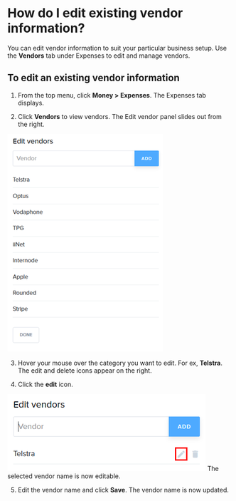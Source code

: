 # How do I edit existing vendor information?

You can edit vendor information to suit your particular business setup. 
Use the **Vendors** tab under Expenses to edit and manage vendors.

## To edit an existing vendor information

1. From the top menu, click **Money > Expenses**.
 The Expenses tab displays.

2. Click **Vendors** to view vendors. 
 The Edit vendor panel slides out from the right.
 
 ![](/assets/vendors.png)

3. Hover your mouse over the category you want to edit. For ex, **Telstra**. 
 The edit and delete icons appear on the right.
 
4. Click the **edit** icon. 
 
 ![](/assets/vendor_edit.png) 
  The selected vendor name is now editable.
  
5. Edit the vendor name and click **Save**. 
The vendor name is now updated.
  